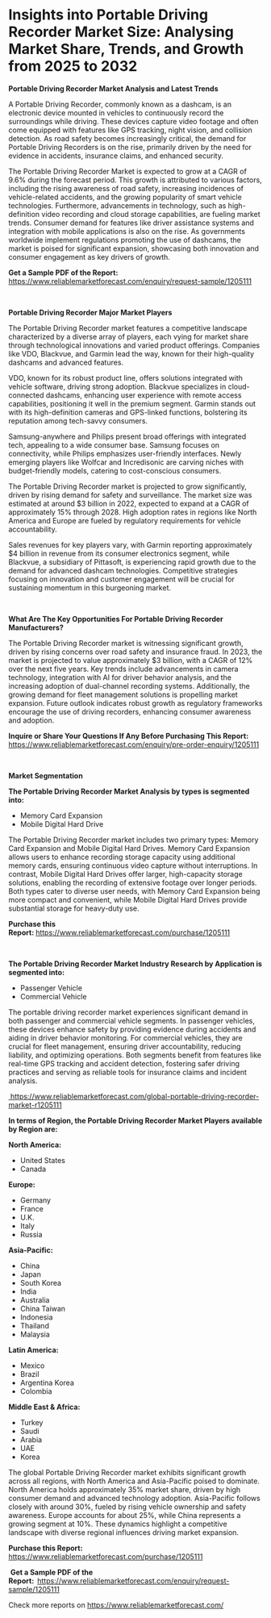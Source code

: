 <p><h1>Insights into Portable Driving Recorder Market Size: Analysing Market Share, Trends, and Growth from 2025 to 2032</h1></p><p><strong>Portable Driving Recorder Market Analysis and Latest Trends</strong></p>
<p><p>A Portable Driving Recorder, commonly known as a dashcam, is an electronic device mounted in vehicles to continuously record the surroundings while driving. These devices capture video footage and often come equipped with features like GPS tracking, night vision, and collision detection. As road safety becomes increasingly critical, the demand for Portable Driving Recorders is on the rise, primarily driven by the need for evidence in accidents, insurance claims, and enhanced security.</p><p>The Portable Driving Recorder Market is expected to grow at a CAGR of 9.6% during the forecast period. This growth is attributed to various factors, including the rising awareness of road safety, increasing incidences of vehicle-related accidents, and the growing popularity of smart vehicle technologies. Furthermore, advancements in technology, such as high-definition video recording and cloud storage capabilities, are fueling market trends. Consumer demand for features like driver assistance systems and integration with mobile applications is also on the rise. As governments worldwide implement regulations promoting the use of dashcams, the market is poised for significant expansion, showcasing both innovation and consumer engagement as key drivers of growth.</p></p>
<p><strong>Get a Sample PDF of the Report:&nbsp;</strong> <a href="https://www.reliablemarketforecast.com/enquiry/request-sample/1205111?utm_campaign=3126&utm_medium=2&utm_source=Github&utm_content=ia&utm_term=05042025&utm_id=portable-driving-recorder">https://www.reliablemarketforecast.com/enquiry/request-sample/1205111</a></p>
<p>&nbsp;</p>
<p><strong>Portable Driving Recorder Major Market Players</strong></p>
<p><p>The Portable Driving Recorder market features a competitive landscape characterized by a diverse array of players, each vying for market share through technological innovations and varied product offerings. Companies like VDO, Blackvue, and Garmin lead the way, known for their high-quality dashcams and advanced features.</p><p>VDO, known for its robust product line, offers solutions integrated with vehicle software, driving strong adoption. Blackvue specializes in cloud-connected dashcams, enhancing user experience with remote access capabilities, positioning it well in the premium segment. Garmin stands out with its high-definition cameras and GPS-linked functions, bolstering its reputation among tech-savvy consumers.</p><p>Samsung-anywhere and Philips present broad offerings with integrated tech, appealing to a wide consumer base. Samsung focuses on connectivity, while Philips emphasizes user-friendly interfaces. Newly emerging players like Wolfcar and Incredisonic are carving niches with budget-friendly models, catering to cost-conscious consumers.</p><p>The Portable Driving Recorder market is projected to grow significantly, driven by rising demand for safety and surveillance. The market size was estimated at around $3 billion in 2022, expected to expand at a CAGR of approximately 15% through 2028. High adoption rates in regions like North America and Europe are fueled by regulatory requirements for vehicle accountability.</p><p>Sales revenues for key players vary, with Garmin reporting approximately $4 billion in revenue from its consumer electronics segment, while Blackvue, a subsidiary of Pittasoft, is experiencing rapid growth due to the demand for advanced dashcam technologies. Competitive strategies focusing on innovation and customer engagement will be crucial for sustaining momentum in this burgeoning market.</p></p>
<p>&nbsp;</p>
<p><strong>What Are The Key Opportunities For Portable Driving Recorder Manufacturers?</strong></p>
<p><p>The Portable Driving Recorder market is witnessing significant growth, driven by rising concerns over road safety and insurance fraud. In 2023, the market is projected to value approximately $3 billion, with a CAGR of 12% over the next five years. Key trends include advancements in camera technology, integration with AI for driver behavior analysis, and the increasing adoption of dual-channel recording systems. Additionally, the growing demand for fleet management solutions is propelling market expansion. Future outlook indicates robust growth as regulatory frameworks encourage the use of driving recorders, enhancing consumer awareness and adoption.</p></p>
<p><strong>Inquire or Share Your Questions If Any Before Purchasing This Report:</strong> <a href="https://www.reliablemarketforecast.com/enquiry/pre-order-enquiry/1205111?utm_campaign=3126&utm_medium=2&utm_source=Github&utm_content=ia&utm_term=05042025&utm_id=portable-driving-recorder">https://www.reliablemarketforecast.com/enquiry/pre-order-enquiry/1205111</a></p>
<p>&nbsp;</p>
<p><strong>Market Segmentation</strong></p>
<p><strong>The Portable Driving Recorder Market Analysis by types is segmented into:</strong></p>
<p><ul><li>Memory Card Expansion</li><li>Mobile Digital Hard Drive</li></ul></p>
<p><p>The Portable Driving Recorder market includes two primary types: Memory Card Expansion and Mobile Digital Hard Drives. Memory Card Expansion allows users to enhance recording storage capacity using additional memory cards, ensuring continuous video capture without interruptions. In contrast, Mobile Digital Hard Drives offer larger, high-capacity storage solutions, enabling the recording of extensive footage over longer periods. Both types cater to diverse user needs, with Memory Card Expansion being more compact and convenient, while Mobile Digital Hard Drives provide substantial storage for heavy-duty use.</p></p>
<p><strong>Purchase this Report:&nbsp;</strong><a href="https://www.reliablemarketforecast.com/purchase/1205111?utm_campaign=3126&utm_medium=2&utm_source=Github&utm_content=ia&utm_term=05042025&utm_id=portable-driving-recorder">https://www.reliablemarketforecast.com/purchase/1205111</a></p>
<p>&nbsp;</p>
<p><strong>The Portable Driving Recorder Market Industry Research by Application is segmented into:</strong></p>
<p><ul><li>Passenger Vehicle</li><li>Commercial Vehicle</li></ul></p>
<p><p>The portable driving recorder market experiences significant demand in both passenger and commercial vehicle segments. In passenger vehicles, these devices enhance safety by providing evidence during accidents and aiding in driver behavior monitoring. For commercial vehicles, they are crucial for fleet management, ensuring driver accountability, reducing liability, and optimizing operations. Both segments benefit from features like real-time GPS tracking and accident detection, fostering safer driving practices and serving as reliable tools for insurance claims and incident analysis.</p></p>
<p><a href="https://www.reliablemarketforecast.com/global-portable-driving-recorder-market-r1205111?utm_campaign=3126&utm_medium=2&utm_source=Github&utm_content=ia&utm_term=05042025&utm_id=portable-driving-recorder">&nbsp;https://www.reliablemarketforecast.com/global-portable-driving-recorder-market-r1205111</a></p>
<p><strong>In terms of Region, the Portable Driving Recorder Market Players available by Region are:</strong></p>
<p>
    <p> <strong> North America: </strong>
        <ul>
            <li>United States</li>
            <li>Canada</li>
        </ul>
        </p> 
    <p> <strong> Europe: </strong>
        <ul>
            <li>Germany</li>
            <li>France</li>
            <li>U.K.</li>
            <li>Italy</li>
            <li>Russia</li>
        </ul>
        </p> 
    <p> <strong> Asia-Pacific: </strong>
        <ul>
            <li>China</li>
            <li>Japan</li>
            <li>South Korea</li>
            <li>India</li>
            <li>Australia</li>
            <li>China Taiwan</li>
            <li>Indonesia</li>
            <li>Thailand</li>
            <li>Malaysia</li>
        </ul>
        </p> 
    <p> <strong> Latin America: </strong>
        <ul>
            <li>Mexico</li>
            <li>Brazil</li>
            <li>Argentina Korea</li>
            <li>Colombia</li>
        </ul>
        </p> 
    <p> <strong> Middle East & Africa: </strong>
        <ul>
            <li>Turkey</li>
            <li>Saudi</li>
            <li>Arabia</li>
            <li>UAE</li>
            <li>Korea</li>
        </ul>
    </p>
    </p>
<p><p>The global Portable Driving Recorder market exhibits significant growth across all regions, with North America and Asia-Pacific poised to dominate. North America holds approximately 35% market share, driven by high consumer demand and advanced technology adoption. Asia-Pacific follows closely with around 30%, fueled by rising vehicle ownership and safety awareness. Europe accounts for about 25%, while China represents a growing segment at 10%. These dynamics highlight a competitive landscape with diverse regional influences driving market expansion.</p></p>
<p><strong>Purchase this Report: </strong><a href="https://www.reliablemarketforecast.com/purchase/1205111?utm_campaign=3126&utm_medium=2&utm_source=Github&utm_content=ia&utm_term=05042025&utm_id=portable-driving-recorder">https://www.reliablemarketforecast.com/purchase/1205111</a></p>
<p>&nbsp;<strong>Get a Sample PDF of the Report:&nbsp;&nbsp;</strong><a href="https://www.reliablemarketforecast.com/enquiry/request-sample/1205111?utm_campaign=3126&utm_medium=2&utm_source=Github&utm_content=ia&utm_term=05042025&utm_id=portable-driving-recorder">https://www.reliablemarketforecast.com/enquiry/request-sample/1205111</a></p>
<p><strong></strong></p>
<p>Check more reports on <a href="https://www.reliablemarketforecast.com/?utm_campaign=3126&utm_medium=2&utm_source=Github&utm_content=ia&utm_term=05042025&utm_id=portable-driving-recorder">https://www.reliablemarketforecast.com/</a></p>